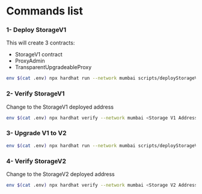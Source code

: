 # Commands list

### 1- Deploy StorageV1
This will create 3 contracts:

- StorageV1 contract 
- ProxyAdmin
- TransparentUpgradeableProxy

```bash
env $(cat .env) npx hardhat run --network mumbai scripts/deployStorageV1.ts
```

### 2- Verify StorageV1
Change <Storage V1 Address> to the StorageV1 deployed address
```bash
env $(cat .env) npx hardhat verify --network mumbai <Storage V1 Address>
```

### 3- Upgrade V1 to V2
```bash
env $(cat .env) npx hardhat run --network mumbai scripts/deployStorageV2.ts
```

### 4- Verify StorageV2
Change <Storage V2 Address> to the StorageV2 deployed address
```bash
env $(cat .env) npx hardhat verify --network mumbai <Storage V2 Address>
```
